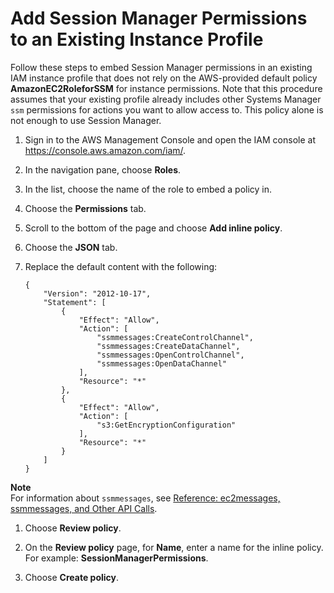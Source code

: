 # Add Session Manager Permissions to an Existing Instance Profile<a name="getting-started-add-permissions-to-existing-profile"></a>

Follow these steps to embed Session Manager permissions in an existing IAM instance profile that does not rely on the AWS\-provided default policy **AmazonEC2RoleforSSM** for instance permissions\. Note that this procedure assumes that your existing profile already includes other Systems Manager `ssm` permissions for actions you want to allow access to\. This policy alone is not enough to use Session Manager\.

1. Sign in to the AWS Management Console and open the IAM console at [https://console\.aws\.amazon\.com/iam/](https://console.aws.amazon.com/iam/)\.

1. In the navigation pane, choose **Roles**\.

1. In the list, choose the name of the role to embed a policy in\.

1. Choose the **Permissions** tab\.

1. Scroll to the bottom of the page and choose **Add inline policy**\. 

1. Choose the **JSON** tab\.

1. Replace the default content with the following:

   ```
   {
       "Version": "2012-10-17",
       "Statement": [
           {
               "Effect": "Allow",
               "Action": [
                   "ssmmessages:CreateControlChannel",
                   "ssmmessages:CreateDataChannel",
                   "ssmmessages:OpenControlChannel",
                   "ssmmessages:OpenDataChannel"
               ],
               "Resource": "*"
           },
           {
               "Effect": "Allow",
               "Action": [
                   "s3:GetEncryptionConfiguration"
               ],
               "Resource": "*"
           }
       ]
   }
   ```
**Note**  
For information about `ssmmessages`, see [Reference: ec2messages, ssmmessages, and Other API Calls](systems-manager-setting-up-messageAPIs.md)\.

1. Choose **Review policy**\.

1. On the **Review policy** page, for **Name**, enter a name for the inline policy\. For example: **SessionManagerPermissions**\.

1. Choose **Create policy**\.